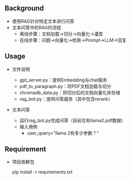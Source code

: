 ## Background
- 使用RAG针对特定文本进行问答
- 文本问答中的RAG的流程
    - 离线步骤：文档加载->切分->向量化->灌库
    - 在线步骤：问题->向量化->检索->Prompt->LLM->回复

## Usage
- 文件说明
    - gpt_server.py：提供Embedding与chat服务
    - pdf_to_paragraph.py：将PDF文档加载与切分
    - chromadb_data.py：将切分后的文档向量化并存储
    - rag_bot.py：提供问答服务（其中包含rerank）

- 文本问答
    - 运行rag_bot.py完成问答（目前仅有llama2.pdf数据）
    - 输入用例
        - user_query="llama 2有多少参数？"


## Requirement
- 项目依赖包  

    pip install -r requirements.txt
